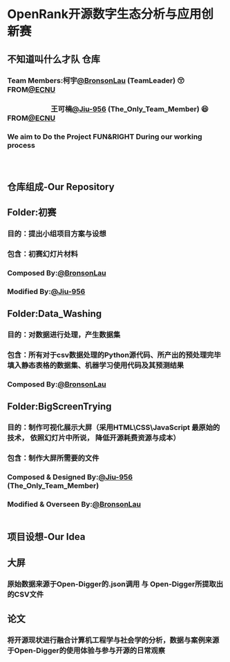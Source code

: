 OpenRank开源数字生态分析与应用创新赛
====
不知道叫什么才队 仓库
----

### Team Members:柯宇[@BronsonLau](https://github.com/BronsonLau) (TeamLeader) :kissing_closed_eyes: FROM[@ECNU](https://github.com/ECNU)
### &nbsp;  &nbsp; &nbsp;   &nbsp;  &nbsp;&nbsp; &nbsp;&nbsp;&nbsp;&nbsp;&nbsp;&nbsp;&nbsp;&nbsp;&nbsp; &nbsp;&nbsp;&nbsp;&nbsp;   王可楠[@Jiu-956](https://github.com/Jiu-956) (The_Only_Team_Member)  :satisfied: FROM[@ECNU](https://github.com/ECNU)
###  We aim to Do the Project FUN&RIGHT During our working process <br> <br> <br>


仓库组成-Our Repository
---
## Folder:初赛
### 目的：提出小组项目方案与设想
### 包含：初赛幻灯片材料 
### Composed By:[@BronsonLau](https://github.com/BronsonLau)    
### Modified By:[@Jiu-956](https://github.com/Jiu-956) <br> 
## Folder:Data_Washing
### 目的：对数据进行处理，产生数据集
### 包含：所有对于csv数据处理的Python源代码、所产出的预处理完毕填入静态表格的数据集、机器学习使用代码及其预测结果 
### Composed By:[@BronsonLau](https://github.com/BronsonLau) <br> 
## Folder:BigScreenTrying
### 目的：制作可视化展示大屏（采用HTML\CSS\JavaScript 最原始的技术， 依照幻灯片中所说， 降低开源耗费资源与成本）
### 包含：制作大屏所需要的文件
### Composed & Designed By:[@Jiu-956](https://github.com/Jiu-956) (The_Only_Team_Member)    
### Modified & Overseen By:[@BronsonLau](https://github.com/BronsonLau)<br> <br>

 项目设想-Our Idea <br>
 --
 ## 大屏
 ### 原始数据来源于Open-Digger的.json调用 与 Open-Digger所提取出的CSV文件
 ## 论文
 ### 将开源现状进行融合计算机工程学与社会学的分析，数据与案例来源于Open-Digger的使用体验与参与开源的日常观察


